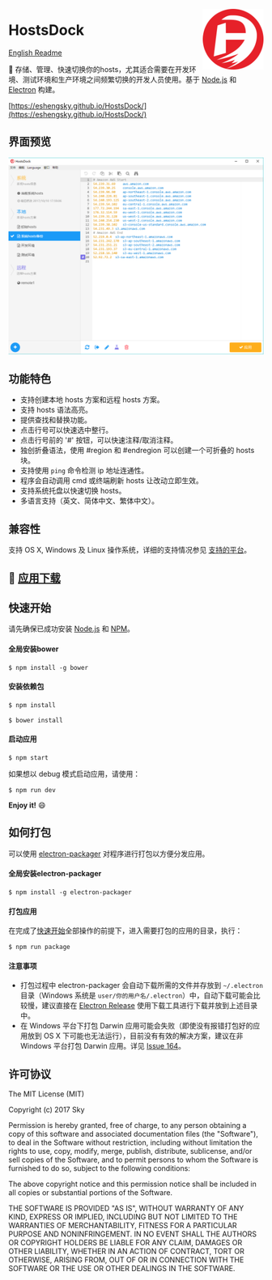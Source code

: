 <a href="https://eshengsky.github.io/HostsDock/"><img src="https://github.com/eshengsky/HostsDock/blob/master/public/image/hostsdock.png" height="120" align="right"></a>

# HostsDock

[English Readme](https://github.com/eshengsky/HostsDock/blob/master/README.md)

:tada: 存储、管理、快速切换你的hosts，尤其适合需要在开发环境、测试环境和生产环境之间频繁切换的开发人员使用。基于 [Node.js](https://nodejs.org) 和 [Electron](http://electron.atom.io/) 构建。

[https://eshengsky.github.io/HostsDock/](https://eshengsky.github.io/HostsDock/)


## 界面预览
![image](https://github.com/eshengsky/HostsDock/blob/master/public/image/review_cn.png)

## 功能特色
* 支持创建本地 hosts 方案和远程 hosts 方案。
* 支持 hosts 语法高亮。
* 提供查找和替换功能。
* 点击行号可以快速选中整行。
* 点击行号前的 '#' 按钮，可以快速注释/取消注释。
* 独创折叠语法，使用 #region 和 #endregion 可以创建一个可折叠的 hosts 块。
* 支持使用 `ping` 命令检测 ip 地址连通性。
* 程序会自动调用 cmd 或终端刷新 hosts 让改动立即生效。
* 支持系统托盘以快速切换 hosts。
* 多语言支持（英文、简体中文、繁体中文）。

## 兼容性
支持 OS X, Windows 及 Linux 操作系统，详细的支持情况参见 [支持的平台](http://electron.atom.io/docs/tutorial/supported-platforms/)。

## :gift: [应用下载](https://github.com/eshengsky/HostsDock/releases)

## 快速开始
请先确保已成功安装 [Node.js](https://nodejs.org/en/download/) 和 [NPM](https://www.npmjs.com/)。  
#### 全局安装bower
```shell
$ npm install -g bower
```
#### 安装依赖包
```shell
$ npm install
```
```shell
$ bower install
```
#### 启动应用
```shell
$ npm start
```
如果想以 debug 模式启动应用，请使用：
```shell
$ npm run dev
```
**Enjoy it!** :smile:

## 如何打包
可以使用 [electron-packager](https://github.com/electron-userland/electron-packager) 对程序进行打包以方便分发应用。
#### 全局安装electron-packager
```shell
$ npm install -g electron-packager
```
#### 打包应用
在完成了[快速开始](#快速开始)全部操作的前提下，进入需要打包的应用的目录，执行：
```shell
$ npm run package
```

#### 注意事项
* 打包过程中 electron-packager 会自动下载所需的文件并存放到 `~/.electron` 目录（Windows 系统是 `user/你的用户名/.electron`）中，自动下载可能会比较慢，建议直接在 [Electron Release](https://github.com/electron/electron/releases) 使用下载工具进行下载并放到上述目录中。
* 在 Windows 平台下打包 Darwin 应用可能会失败（即使没有报错打包好的应用放到 OS X 下可能也无法运行），目前没有有效的解决方案，建议在非 Windows 平台打包 Darwin 应用。详见 [Issue 164](https://github.com/electron-userland/electron-packager/issues/164)。

## 许可协议
The MIT License (MIT)

Copyright (c) 2017 Sky

Permission is hereby granted, free of charge, to any person obtaining a copy of this software and associated documentation files (the "Software"), to deal in the Software without restriction, including without limitation the rights to use, copy, modify, merge, publish, distribute, sublicense, and/or sell copies of the Software, and to permit persons to whom the Software is furnished to do so, subject to the following conditions:

The above copyright notice and this permission notice shall be included in all copies or substantial portions of the Software.

THE SOFTWARE IS PROVIDED "AS IS", WITHOUT WARRANTY OF ANY KIND, EXPRESS OR IMPLIED, INCLUDING BUT NOT LIMITED TO THE WARRANTIES OF MERCHANTABILITY, FITNESS FOR A PARTICULAR PURPOSE AND NONINFRINGEMENT. IN NO EVENT SHALL THE AUTHORS OR COPYRIGHT HOLDERS BE LIABLE FOR ANY CLAIM, DAMAGES OR OTHER LIABILITY, WHETHER IN AN ACTION OF CONTRACT, TORT OR OTHERWISE, ARISING FROM, OUT OF OR IN CONNECTION WITH THE SOFTWARE OR THE USE OR OTHER DEALINGS IN THE SOFTWARE.
